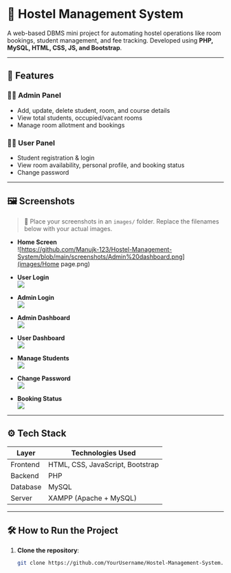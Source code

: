 # 🏡 Hostel Management System

A web-based DBMS mini project for automating hostel operations like room bookings, student management, and fee tracking. Developed using **PHP, MySQL, HTML, CSS, JS, and Bootstrap**.

---

## 📌 Features

### 🧑‍💼 Admin Panel
- Add, update, delete student, room, and course details
- View total students, occupied/vacant rooms
- Manage room allotment and bookings

### 👨‍🎓 User Panel
- Student registration & login
- View room availability, personal profile, and booking status
- Change password

---

## 🖼️ Screenshots

> 📁 Place your screenshots in an `images/` folder. Replace the filenames below with your actual images.

- **Home Screen**  
  ![https://github.com/Manujk-123/Hostel-Management-System/blob/main/screenshots/Admin%20dashboard.png](images/Home page.png)

- **User Login**  
  ![](images/user_login.png)

- **Admin Login**  
  ![](images/admin_login.png)

- **Admin Dashboard**  
  ![](images/admin_dashboard.png)

- **User Dashboard**  
  ![](images/user_dashboard.png)

- **Manage Students**  
  ![](images/manage_students.png)

- **Change Password**  
  ![](images/change_password.png)

- **Booking Status**  
  ![](images/booking_status.png)

---

## ⚙️ Tech Stack

| Layer      | Technologies Used                |
|------------|----------------------------------|
| Frontend   | HTML, CSS, JavaScript, Bootstrap |
| Backend    | PHP                              |
| Database   | MySQL                            |
| Server     | XAMPP (Apache + MySQL)           |

---

## 🛠️ How to Run the Project

1. **Clone the repository**:
   ```bash
   git clone https://github.com/YourUsername/Hostel-Management-System.git
